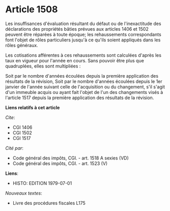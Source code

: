 # Article 1508

Les insuffisances d'évaluation résultant du défaut ou de l'inexactitude des déclarations des propriétés bâties prévues aux
articles 1406 et 1502 peuvent être réparées à toute époque; les rehaussements correspondants font l'objet de rôles
particuliers jusqu'à ce qu'ils soient appliqués dans les rôles généraux.

Les cotisations afférentes à ces rehaussements sont calculées d'après les taux en vigueur pour l'année en cours. Sans pouvoir
être plus que quadruplées, elles sont multipliées :

Soit par le nombre d'années écoulées depuis la première application des résultats de la révision,     Soit par le nombre
d'années écoulées depuis le 1er janvier de l'année suivant celle de l'acquisition ou du changement, s'il s'agit d'un immeuble
acquis ou ayant fait l'objet de l'un des changements visés à l'article 1517 depuis la première application des résultats de
la révision.

**Liens relatifs à cet article**

_Cite_:

  - CGI 1406
  - CGI 1502
  - CGI 1517

_Cité par_:

  - Code général des impôts, CGI. - art. 1518 A sexies (VD)
  - Code général des impôts, CGI. - art. 1523 (V)

**Liens**:

  - HISTO: EDITION 1979-07-01

_Nouveaux textes_:

  - Livre des procédures fiscales L175

